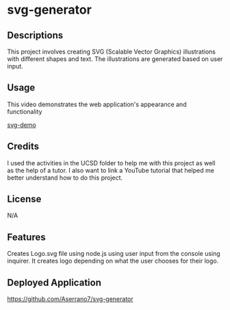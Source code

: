 # svg-generator

## Descriptions 
This project involves creating SVG (Scalable Vector Graphics) illustrations with different shapes and text. The illustrations are generated based on user input.


## Usage
This video demonstrates the web application's appearance and functionality

[svg-demo](https://app.screencastify.com/v2/watch/3kdAVrzypJptosVrSOQX)


## Credits
I used the activities in the UCSD folder to help me with this project as well as the help of a tutor. I also want to link a YouTube tutorial that helped me better understand how to do this project.


## License
N/A

## Features
Creates Logo.svg file using node.js using user input from the console using inquirer. It creates logo depending on what the user chooses for their logo.

## Deployed Application
https://github.com/Aserrano7/svg-generator

